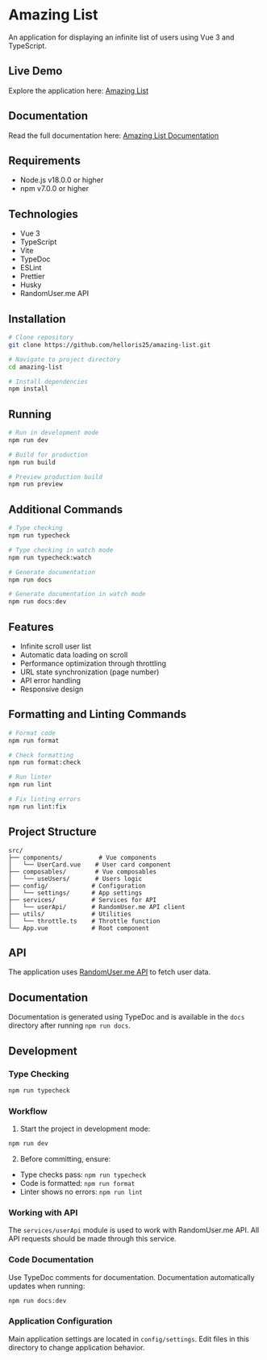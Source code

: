 # Amazing List

An application for displaying an infinite list of users using Vue 3 and TypeScript.

## Live Demo

Explore the application here: [Amazing List](https://amazing-list.vercel.app/)

## Documentation

Read the full documentation here: [Amazing List Documentation](https://amazing-list-docs.vercel.app/)

## Requirements

- Node.js v18.0.0 or higher
- npm v7.0.0 or higher

## Technologies

- Vue 3
- TypeScript
- Vite
- TypeDoc
- ESLint
- Prettier
- Husky
- RandomUser.me API

## Installation

```bash
# Clone repository
git clone https://github.com/helloris25/amazing-list.git

# Navigate to project directory
cd amazing-list

# Install dependencies
npm install
```

## Running

```bash
# Run in development mode
npm run dev

# Build for production
npm run build

# Preview production build
npm run preview
```

## Additional Commands

```bash
# Type checking
npm run typecheck

# Type checking in watch mode
npm run typecheck:watch

# Generate documentation
npm run docs

# Generate documentation in watch mode
npm run docs:dev
```

## Features

- Infinite scroll user list
- Automatic data loading on scroll
- Performance optimization through throttling
- URL state synchronization (page number)
- API error handling
- Responsive design

## Formatting and Linting Commands

```bash
# Format code
npm run format

# Check formatting
npm run format:check

# Run linter
npm run lint

# Fix linting errors
npm run lint:fix
```

## Project Structure

```
src/
├── components/          # Vue components
│   └── UserCard.vue    # User card component
├── composables/        # Vue composables
│   └── useUsers/       # Users logic
├── config/            # Configuration
│   └── settings/      # App settings
├── services/          # Services for API
│   └── userApi/       # RandomUser.me API client
├── utils/             # Utilities
│   └── throttle.ts    # Throttle function
└── App.vue            # Root component
```

## API

The application uses [RandomUser.me API](https://randomuser.me/) to fetch user data.

## Documentation

Documentation is generated using TypeDoc and is available in the `docs` directory after running `npm run docs`.

## Development

### Type Checking

```bash
npm run typecheck
```

### Workflow

1. Start the project in development mode:
```bash
npm run dev
```

2. Before committing, ensure:
- Type checks pass: `npm run typecheck`
- Code is formatted: `npm run format`
- Linter shows no errors: `npm run lint`

### Working with API

The `services/userApi` module is used to work with RandomUser.me API. All API requests should be made through this service.

### Code Documentation

Use TypeDoc comments for documentation. Documentation automatically updates when running:
```bash
npm run docs:dev
```

### Application Configuration

Main application settings are located in `config/settings`. Edit files in this directory to change application behavior.

